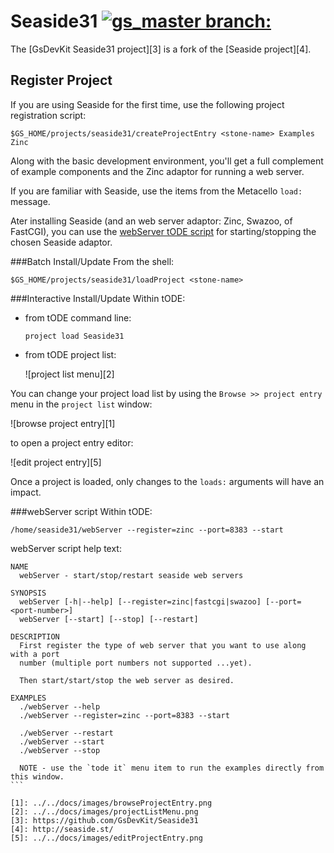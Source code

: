 # Seaside31 [![gs_master branch:](https://travis-ci.org/GsDevKit/Seaside31.png?branch=gs_master)](https://travis-ci.org/GsDevKit/Seaside31)
The [GsDevKit Seaside31 project][3] is a fork of the [Seaside project][4].


## Register Project
If you are using Seaside for the first time, use the following project registration script:

```Shell
$GS_HOME/projects/seaside31/createProjectEntry <stone-name> Examples Zinc
```

Along with the basic development environment, you'll get a full complement of example components and the Zinc adaptor for running a web server.

If you are familiar with Seaside, use the items from the Metacello `load:` message.

Ater installing Seaside (and an web server adaptor: Zinc, Swazoo, of FastCGI), you can use the [webServer tODE script](#webserver-script) for starting/stopping the chosen Seaside adaptor.


###Batch Install/Update
From the shell:

```Shell
$GS_HOME/projects/seaside31/loadProject <stone-name>
```

###Interactive Install/Update
Within tODE:

   * from tODE command line:


      ```Shell
      project load Seaside31
      ```

   * from tODE project list:

     ![project list menu][2]

You can change your project load list by using the `Browse >> project entry` menu in the `project list` window:

![browse project entry][1]

to open a project entry editor:

![edit project entry][5]

Once a project is loaded, only changes to the `loads:` arguments will have an impact.

###webServer script
Within tODE:

  ```Shell
  /home/seaside31/webServer --register=zinc --port=8383 --start
  ```

webServer script help text:

````
NAME
  webServer - start/stop/restart seaside web servers

SYNOPSIS
  webServer [-h|--help] [--register=zinc|fastcgi|swazoo] [--port=<port-number>]
  webServer [--start] [--stop] [--restart]

DESCRIPTION
  First register the type of web server that you want to use along with a port
  number (multiple port numbers not supported ...yet).

  Then start/start/stop the web server as desired.

EXAMPLES
  ./webServer --help
  ./webServer --register=zinc --port=8383 --start

  ./webServer --restart
  ./webServer --start
  ./webServer --stop

  NOTE - use the `tode it` menu item to run the examples directly from this window.
```

[1]: ../../docs/images/browseProjectEntry.png
[2]: ../../docs/images/projectListMenu.png
[3]: https://github.com/GsDevKit/Seaside31
[4]: http://seaside.st/
[5]: ../../docs/images/editProjectEntry.png

